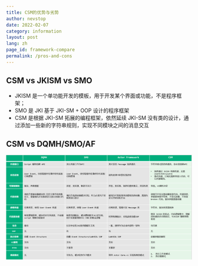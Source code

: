 ```yaml
---
title: CSM的优势与劣势
author: nevstop
date: 2022-02-07
category: information
layout: post
lang: zh
page_id: framework-compare
permalink: /pros-and-cons
---
```


<!-- 和其他框架比较的页面(md-page[√]) - English[-] | Chinese [20%]
- [-]本身的特点
- [-]和JKISM的比较
- [-]和DQMH/SMO/AFW等框架的比较
 -->

## CSM vs JKISM vs SMO

- JKISM 是一个单功能开发的模板，用于开发某个界面或功能，不是程序框架；
- SMO 是 JKI 基于 JKI-SM + OOP 设计的程序框架
- CSM 是根据 JKI-SM 拓展的编程框架，依然延续 JKI-SM 没有类的设计，通过添加一些新的字符串规则，实现不同模块之间的消息交互

## CSM vs DQMH/SMO/AF

![Compare-LabVIEW-Framework](assets/img/slides/Compare-LabVIEW-Framework.png)
